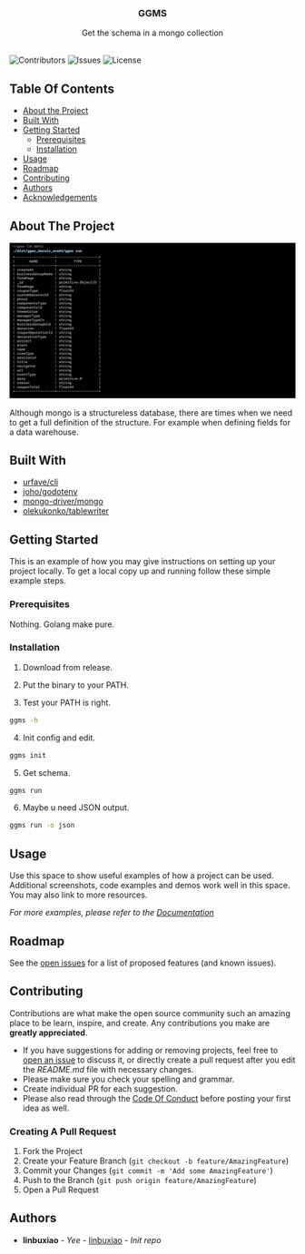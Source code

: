 <br/>
<p align="center">
  <h3 align="center">GGMS</h3>

  <p align="center">
    Get the schema in a mongo collection
    <br/>
    <br/>
  </p>
</p>

![Contributors](https://img.shields.io/github/contributors/linbuxiao/ggms?color=dark-green) ![Issues](https://img.shields.io/github/issues/linbuxiao/ggms) ![License](https://img.shields.io/github/license/linbuxiao/ggms)

## Table Of Contents

* [About the Project](#about-the-project)
* [Built With](#built-with)
* [Getting Started](#getting-started)
    * [Prerequisites](#prerequisites)
    * [Installation](#installation)
* [Usage](#usage)
* [Roadmap](#roadmap)
* [Contributing](#contributing)
* [Authors](#authors)
* [Acknowledgements](#acknowledgements)

## About The Project

![Screen Shot](images/screenshot.jpg)

Although mongo is a structureless database, there are times when we need to get a full definition of the structure. For example when defining fields for a data warehouse.

## Built With



* [urfave/cli](https://github.com/urfave/cli)
* [joho/godotenv](https://github.com/joho/godotenv)
* [mongo-driver/mongo](go.mongodb.org/mongo-driver/mongo)
* [olekukonko/tablewriter](https://github.com/olekukonko/tablewriter)

## Getting Started

This is an example of how you may give instructions on setting up your project locally.
To get a local copy up and running follow these simple example steps.

### Prerequisites

Nothing. Golang make pure.

### Installation

1. Download from release.

2. Put the binary to your PATH.

3. Test your PATH is right.

```sh
ggms -h
```

4. Init config and edit.

```sh
ggms init
```

5. Get schema.

```sh
ggms run
```

6. Maybe u need JSON output.

```sh
ggms run -o json
```

## Usage

Use this space to show useful examples of how a project can be used. Additional screenshots, code examples and demos work well in this space. You may also link to more resources.

_For more examples, please refer to the [Documentation](https://example.com)_

## Roadmap

See the [open issues](https://github.com/linbuxiao/ggms/issues) for a list of proposed features (and known issues).

## Contributing

Contributions are what make the open source community such an amazing place to be learn, inspire, and create. Any contributions you make are **greatly appreciated**.
* If you have suggestions for adding or removing projects, feel free to [open an issue](https://github.com/linbuxiao/ggms/issues/new) to discuss it, or directly create a pull request after you edit the *README.md* file with necessary changes.
* Please make sure you check your spelling and grammar.
* Create individual PR for each suggestion.
* Please also read through the [Code Of Conduct](https://github.com/linbuxiao/ggms/blob/main/CODE_OF_CONDUCT.md) before posting your first idea as well.

### Creating A Pull Request

1. Fork the Project
2. Create your Feature Branch (`git checkout -b feature/AmazingFeature`)
3. Commit your Changes (`git commit -m 'Add some AmazingFeature'`)
4. Push to the Branch (`git push origin feature/AmazingFeature`)
5. Open a Pull Request

## Authors

* **linbuxiao** - *Yee* - [linbuxiao](https://github.com/linbuxiao/) - *Init repo*
